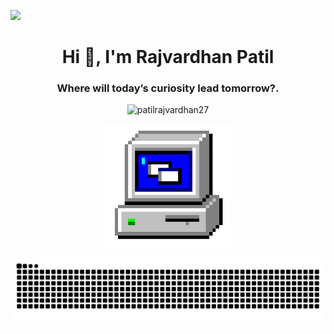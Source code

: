 ![](225813708-98b745f2-7d22-48cf-9150-083f1b00d6c9.gif)
<h1 align="center">Hi 👋, I'm Rajvardhan Patil</h1>
<h3 align="center">Where will today’s curiosity lead tomorrow?.</h3>

<p align="center">
    <img src="https://komarev.com/ghpvc/?username=wimpywarlord&label=Profile%20views&color=0e75b6&style=flat" alt="patilrajvardhan27" />
    <p align="center"> 
</p>
<p align="center">
<img  align="center" src="https://github.com/Srezzx/Srezzx/blob/master/Assets/PC.gif" width="200">
    <p align="center"> 
</p>

![](github-user-contribution.svg)

